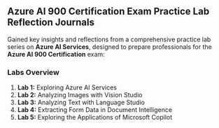 ## Azure AI 900 Certification Exam Practice Lab Reflection Journals  

Gained key insights and reflections from a comprehensive practice lab series on **Azure AI Services**, designed to prepare professionals for the **Azure AI 900 Certification** exam:

### **Labs Overview**  

1. **Lab 1:** Exploring Azure AI Services  
2. **Lab 2:** Analyzing Images with Vision Studio  
3. **Lab 3:** Analyzing Text with Language Studio  
4. **Lab 4:** Extracting Form Data in Document Intelligence  
5. **Lab 5:** Exploring the Applications of Microsoft Copilot  
